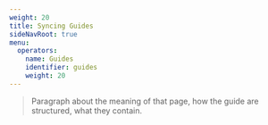 ```yaml
---
weight: 20
title: Syncing Guides
sideNavRoot: true
menu:
  operators:
    name: Guides
    identifier: guides
    weight: 20
---
```


> Paragraph about the meaning of that page, how the guide are structured, what they contain.

